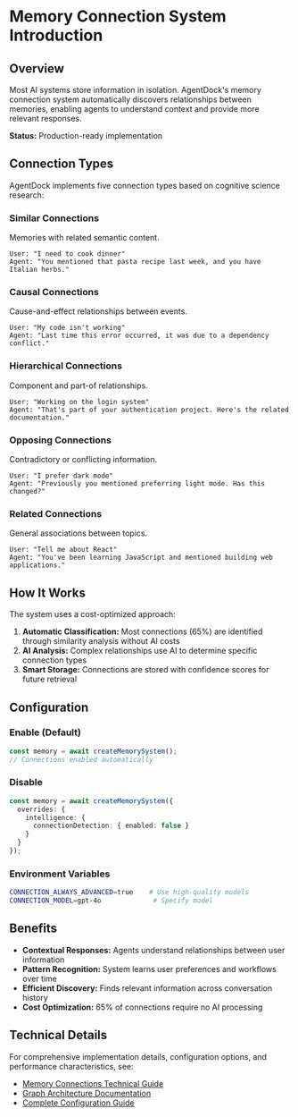 # Memory Connection System Introduction

## Overview

Most AI systems store information in isolation. AgentDock's memory connection system automatically discovers relationships between memories, enabling agents to understand context and provide more relevant responses.

**Status:** Production-ready implementation

## Connection Types

AgentDock implements five connection types based on cognitive science research:

### Similar Connections
Memories with related semantic content.
```
User: "I need to cook dinner" 
Agent: "You mentioned that pasta recipe last week, and you have Italian herbs."
```

### Causal Connections  
Cause-and-effect relationships between events.
```
User: "My code isn't working"
Agent: "Last time this error occurred, it was due to a dependency conflict."
```

### Hierarchical Connections
Component and part-of relationships.
```
User: "Working on the login system"
Agent: "That's part of your authentication project. Here's the related documentation."
```

### Opposing Connections
Contradictory or conflicting information.
```
User: "I prefer dark mode"
Agent: "Previously you mentioned preferring light mode. Has this changed?"
```

### Related Connections
General associations between topics.
```
User: "Tell me about React"
Agent: "You've been learning JavaScript and mentioned building web applications."
```

## How It Works

The system uses a cost-optimized approach:

1. **Automatic Classification:** Most connections (65%) are identified through similarity analysis without AI costs
2. **AI Analysis:** Complex relationships use AI to determine specific connection types
3. **Smart Storage:** Connections are stored with confidence scores for future retrieval

## Configuration

### Enable (Default)
```typescript
const memory = await createMemorySystem();
// Connections enabled automatically
```

### Disable
```typescript
const memory = await createMemorySystem({
  overrides: {
    intelligence: {
      connectionDetection: { enabled: false }
    }
  }
});
```

### Environment Variables
```bash
CONNECTION_ALWAYS_ADVANCED=true    # Use high-quality models
CONNECTION_MODEL=gpt-4o             # Specify model
```

## Benefits

- **Contextual Responses:** Agents understand relationships between user information
- **Pattern Recognition:** System learns user preferences and workflows over time  
- **Efficient Discovery:** Finds relevant information across conversation history
- **Cost Optimization:** 65% of connections require no AI processing

## Technical Details

For comprehensive implementation details, configuration options, and performance characteristics, see:
- [Memory Connections Technical Guide](./memory-connections.md)
- [Graph Architecture Documentation](./graph-architecture.md)
- [Complete Configuration Guide](./complete-configuration-guide.md)